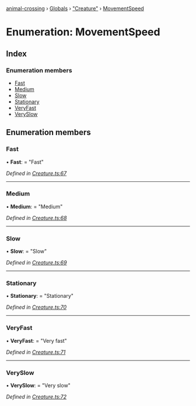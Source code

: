 [animal-crossing](../README.md) › [Globals](../globals.md) › ["Creature"](../modules/_creature_.md) › [MovementSpeed](_creature_.movementspeed.md)

# Enumeration: MovementSpeed

## Index

### Enumeration members

* [Fast](_creature_.movementspeed.md#fast)
* [Medium](_creature_.movementspeed.md#medium)
* [Slow](_creature_.movementspeed.md#slow)
* [Stationary](_creature_.movementspeed.md#stationary)
* [VeryFast](_creature_.movementspeed.md#veryfast)
* [VerySlow](_creature_.movementspeed.md#veryslow)

## Enumeration members

###  Fast

• **Fast**: = "Fast"

*Defined in [Creature.ts:67](https://github.com/Norviah/animal-crossing/blob/68cfe98/module/types/Creature.ts#L67)*

___

###  Medium

• **Medium**: = "Medium"

*Defined in [Creature.ts:68](https://github.com/Norviah/animal-crossing/blob/68cfe98/module/types/Creature.ts#L68)*

___

###  Slow

• **Slow**: = "Slow"

*Defined in [Creature.ts:69](https://github.com/Norviah/animal-crossing/blob/68cfe98/module/types/Creature.ts#L69)*

___

###  Stationary

• **Stationary**: = "Stationary"

*Defined in [Creature.ts:70](https://github.com/Norviah/animal-crossing/blob/68cfe98/module/types/Creature.ts#L70)*

___

###  VeryFast

• **VeryFast**: = "Very fast"

*Defined in [Creature.ts:71](https://github.com/Norviah/animal-crossing/blob/68cfe98/module/types/Creature.ts#L71)*

___

###  VerySlow

• **VerySlow**: = "Very slow"

*Defined in [Creature.ts:72](https://github.com/Norviah/animal-crossing/blob/68cfe98/module/types/Creature.ts#L72)*
